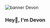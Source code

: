 ![banner Devon](https://github.com/djosealvarez/djosealvarez/assets/37003948/aeb61b7d-bdef-4820-9724-6d6a669bb521)

### Hey👋, I'm Devon


